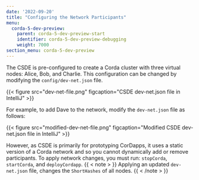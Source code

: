 ```yaml
---
date: '2022-09-20'
title: "Configuring the Network Participants"
menu:
  corda-5-dev-preview:
    parent: corda-5-dev-preview-start
    identifier: corda-5-dev-preview-debugging
    weight: 7000
section_menu: corda-5-dev-preview
---
```

The CSDE is pre-configured to create a Corda cluster with three virtual nodes: Alice, Bob, and Charlie.
This configuration can be changed by modifying the `config/dev-net.json` file.

{{< figure src="dev-net-file.png" figcaption="CSDE dev-net.json file in IntelliJ" >}}

For example, to add Dave to the network, modify the `dev-net.json` file as follows:

{{< figure src="modified-dev-net-file.png" figcaption="Modified CSDE dev-net.json file in IntelliJ" >}}

However, as CSDE is primarily for prototyping CorDapps, it uses a static version of a Corda network and so you cannot dynamically add or remove participants. To apply network changes, you must run: `stopCorda`, `startCorda`, and `deployCordapp`.
{{ < note > }}
Applying an updated `dev-net.json` file, changes the `ShortHashes` of all nodes.
{{ < /note > }}

